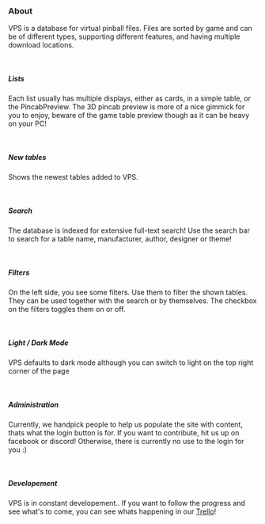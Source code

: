 ### About

VPS is a database for virtual pinball files. Files are sorted by game and can be of different types, supporting different features, and having multiple download locations.

&nbsp;

##### Lists
Each list usually has multiple displays, either as cards, in a simple table, or the PincabPreview. The 3D pincab preview is more of a nice gimmick for you to enjoy, beware of the game table preview though as it can be heavy on your PC!

&nbsp;

##### New tables
Shows the newest tables added to VPS.

&nbsp;

##### Search
The database is indexed for extensive full-text search! Use the search bar to search for a table name, manufacturer, author, designer or theme!

&nbsp;

##### Filters
On the left side, you see some filters. Use them to filter the shown tables. They can be used together with the search or by themselves. The checkbox on the filters toggles them on or off.

&nbsp;

##### Light / Dark Mode
VPS defaults to dark mode although you can switch to light on the top right corner of the page

&nbsp;

##### Administration
Currently, we handpick people to help us populate the site with content, thats what the login button is for. If you want to contribute, hit us up on facebook or discord! Otherwise, there is currently no use to the login for you :)  

&nbsp;

##### Developement
VPS is in constant developement.. If you want to follow the progress and see what's to come, you can see whats happening in our [Trello](https://trello.com/b/7nRafXyl/vps-webapp-developement)!